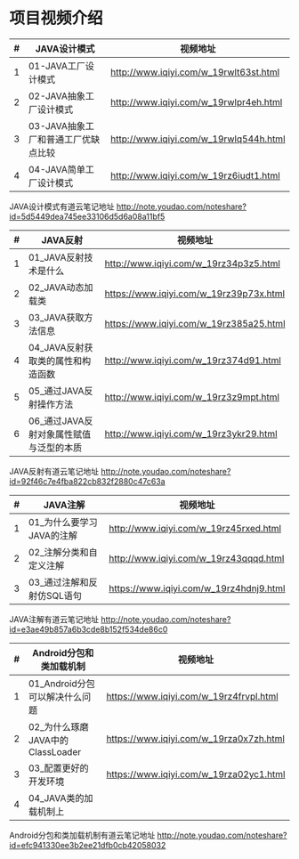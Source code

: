 项目视频介绍 
===========

|#|JAVA设计模式|视频地址|
|---|----|-----|
|1|01-JAVA工厂设计模式|http://www.iqiyi.com/w_19rwlt63st.html|
|2|02-JAVA抽象工厂设计模式|http://www.iqiyi.com/w_19rwlpr4eh.html|
|3|03-JAVA抽象工厂和普通工厂优缺点比较|http://www.iqiyi.com/w_19rwlq544h.html|
|4|04-JAVA简单工厂设计模式|http://www.iqiyi.com/w_19rz6iudt1.html|

JAVA设计模式有道云笔记地址
http://note.youdao.com/noteshare?id=5d5449dea745ee33106d5d6a08a11bf5



|#|JAVA反射|视频地址|
|---|----|-----|
|1|01_JAVA反射技术是什么|http://www.iqiyi.com/w_19rz34p3z5.html|
|2|02_JAVA动态加载类|https://www.iqiyi.com/w_19rz39p73x.html|
|3|03_JAVA获取方法信息|https://www.iqiyi.com/w_19rz385a25.html|
|4|04_JAVA反射获取类的属性和构造函数|http://www.iqiyi.com/w_19rz374d91.html|
|5|05_通过JAVA反射操作方法|http://www.iqiyi.com/w_19rz3z9mpt.html|
|6|06_通过JAVA反射对象属性赋值与泛型的本质|http://www.iqiyi.com/w_19rz3ykr29.html|


JAVA反射有道云笔记地址
http://note.youdao.com/noteshare?id=92f46c7e4fba822cb832f2880c47c63a


|#|JAVA注解|视频地址|
|---|----|-----|
|1|01_为什么要学习JAVA的注解|http://www.iqiyi.com/w_19rz45rxed.html|
|2|02_注解分类和自定义注解|http://www.iqiyi.com/w_19rz43qqqd.html|
|3|03_通过注解和反射仿SQL语句|https://www.iqiyi.com/w_19rz4hdnj9.html|

JAVA注解有道云笔记地址
http://note.youdao.com/noteshare?id=e3ae49b857a6b3cde8b152f534de86c0

|#|Android分包和类加载机制|视频地址|
|---|----|-----|
|1|01_Android分包可以解决什么问题|https://www.iqiyi.com/w_19rz4frvpl.html|
|2|02_为什么琢磨JAVA中的ClassLoader|https://www.iqiyi.com/w_19rza0x7zh.html|
|3|03_配置更好的开发环境|https://www.iqiyi.com/w_19rza02yc1.html|
|4|04_JAVA类的加载机制上||

Android分包和类加载机制有道云笔记地址
http://note.youdao.com/noteshare?id=efc941330ee3b2ee21dfb0cb42058032


